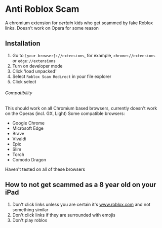 # Anti Roblox Scam
A chromium extension for *certain* kids who get scammed by fake Roblox links.
Doesn't work on Opera for some reason

## Installation

1. Go to `[your-browser]://extensions`, for example, `chrome://extensions` or `edge://extensions`
2. Turn on developer mode
3. Click 'load unpacked'
4. Select `Roblox Scam Redirect` in your file explorer
5. Click select

###### Compatibility

This should work on all Chromium based browsers, currently doesn't work on the Operas (incl. GX, Light)
Some compatible browsers:
- Google Chrome
- Microsoft Edge
- Brave
- Vivaldi
- Epic
- Slim
- Torch
- Comodo Dragon

Haven't tested on all of these browsers

## How to not get scammed as a 8 year old on your iPad

1. Don't click links unless you are certain it's www.roblox.com and not something similar
2. Don't click links if they are surrounded with emojis
3. Don't play roblox
